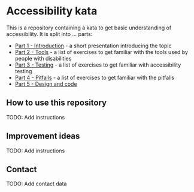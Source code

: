 # Accessibility kata

This is a repository containing a kata to get basic understanding of accessibility. It is split into ... parts:

- [Part 1 - Introduction](./1-introduction/README.md) - a short presentation introducing the topic
- [Part 2 - Tools](./2-tools/README.md) - a list of exercises to get familiar with the tools used by people with disabilities
- [Part 3 - Testing](./2-tools/README.md) - a list of exercises to get familiar with accessibility testing
- [Part 4 - Pitfalls](./3-pitfalls/README.md) - a list of exercises to get familiar with the pitfalls
- [Part 5 - Design and code](./4-design_and_code/README.md)

## How to use this repository

TODO: Add instructions

## Improvement ideas

TODO: Add instructions

## Contact

TODO: Add contact data
